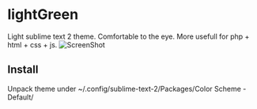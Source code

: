 lightGreen
==========

Light sublime text 2 theme. Comfortable to the eye. More usefull for php + html + css + js.
![ScreenShot](https://raw.github.com/dolgopolov/lightGreen/master/lightGreenScreen.png)

Install
-------
Unpack theme under ~/.config/sublime-text-2/Packages/Color Scheme - Default/


